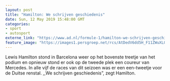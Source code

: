 ```yaml
---
layout: post
title: "Hamilton: We schrijven geschiedenis"
date: Sun, 12 May 2019 15:48:00 GMT
categories: 
- sport 
- autosport 
externe_link: "https://www.ad.nl/formule-1/hamilton-we-schrijven-geschiedenis~a48f60c0/"
feature_image: "https://images1.persgroep.net/rcs/AtDedV6dd5H_F11ZWuXLONu5Mso/diocontent/148115041/_fitwidth/400/?appId=21791a8992982cd8da851550a453bd7f&quality=0.7"
---
```


Lewis Hamilton stond in Barcelona weer op het bovenste treetje van het podium en opnieuw stond er ook op de tweede plek een coureur van Mercedes. In alle vijf de races van dit seizoen was er een een-tweetje voor de Duitse renstal. ,,We schrijven geschiedenis”, zegt Hamilton.
